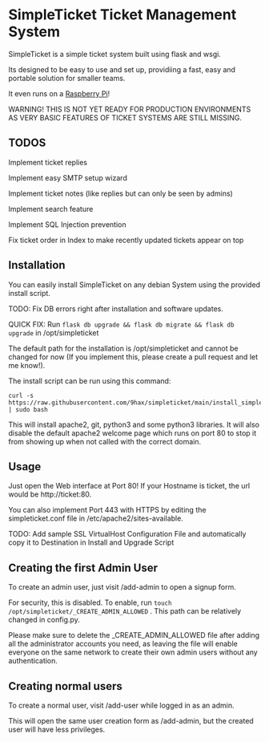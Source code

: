 # SimpleTicket Ticket Management System

SimpleTicket is a simple ticket system built using flask and wsgi.

Its designed to be easy to use and set up, providiing a fast, easy and portable solution for smaller teams.

It even runs on a [Raspberry Pi](https://raspberrypi.org)!

WARNING! THIS IS NOT YET READY FOR PRODUCTION ENVIRONMENTS AS VERY BASIC FEATURES OF TICKET SYSTEMS ARE STILL MISSING.

## TODOS

Implement ticket replies

Implement easy SMTP setup wizard

Implement ticket notes (like replies but can only be seen by admins)

Implement search feature

Implement SQL Injection prevention

Fix ticket order in Index to make recently updated tickets appear on top

## Installation

You can easily install SimpleTicket on any debian System using the provided install script.

TODO: Fix DB errors right after installation and software updates.

QUICK FIX: Run ``flask db upgrade && flask db migrate && flask db upgrade`` in /opt/simpleticket

The default path for the installation is /opt/simpleticket and cannot be changed for now
(If you implement this, please create a pull request and let me know!).

The install script can be run using this command:

    curl -s https://raw.githubusercontent.com/9hax/simpleticket/main/install_simpleticket.sh | sudo bash

This will install apache2, git, python3 and some python3 libraries.
It will also disable the default apache2 welcome page which runs on port 80 to stop it from showing up when not called with the correct domain.

## Usage

Just open the Web interface at Port 80! 
If your Hostname is ticket, the url would be http://ticket:80.

You can also implement Port 443 with HTTPS by editing the simpleticket.conf file in /etc/apache2/sites-available. 

TODO: Add sample SSL VirtualHost Configuration File and automatically copy it to Destination in Install and Upgrade Script

## Creating the first Admin User

To create an admin user, just visit /add-admin to open a signup form.

For security, this is disabled. To enable, run ``touch /opt/simpleticket/_CREATE_ADMIN_ALLOWED`` . 
This path can be relatively changed in config.py.

Please make sure to delete the _CREATE_ADMIN_ALLOWED file after adding all the administrator accounts you need, as leaving the file will enable everyone on the same network to create their own admin users without any authentication.

## Creating normal users

To create a normal user, visit /add-user while logged in as an admin.

This will open the same user creation form as /add-admin, but the created user will have less privileges.